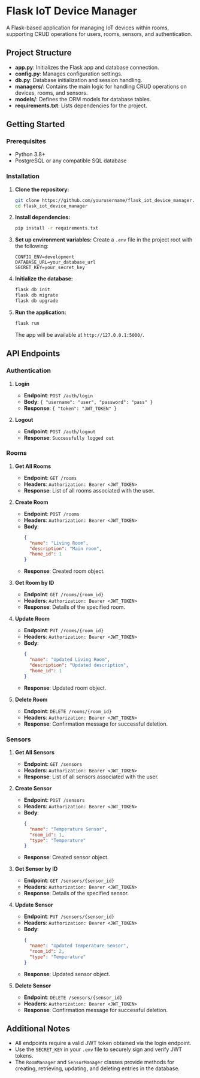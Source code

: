 
# Flask IoT Device Manager

A Flask-based application for managing IoT devices within rooms, supporting CRUD operations for users, rooms, sensors, and authentication.

## Project Structure
- **app.py**: Initializes the Flask app and database connection.
- **config.py**: Manages configuration settings.
- **db.py**: Database initialization and session handling.
- **managers/**: Contains the main logic for handling CRUD operations on devices, rooms, and sensors.
- **models/**: Defines the ORM models for database tables.
- **requirements.txt**: Lists dependencies for the project.

## Getting Started

### Prerequisites
- Python 3.8+
- PostgreSQL or any compatible SQL database

### Installation

1. **Clone the repository:**
   ```bash
   git clone https://github.com/yourusername/flask_iot_device_manager.git
   cd flask_iot_device_manager
   ```

2. **Install dependencies:**
   ```bash
   pip install -r requirements.txt
   ```

3. **Set up environment variables:**
   Create a `.env` file in the project root with the following:
   ```plaintext
   CONFIG_ENV=development
   DATABASE_URL=your_database_url
   SECRET_KEY=your_secret_key
   ```

4. **Initialize the database:**
   ```bash
   flask db init
   flask db migrate
   flask db upgrade
   ```

5. **Run the application:**
   ```bash
   flask run
   ```
   The app will be available at `http://127.0.0.1:5000/`.

## API Endpoints

### Authentication
1. **Login**  
   - **Endpoint**: `POST /auth/login`
   - **Body**: `{ "username": "user", "password": "pass" }`
   - **Response**: `{ "token": "JWT_TOKEN" }`

2. **Logout**  
   - **Endpoint**: `POST /auth/logout`
   - **Response**: `Successfully logged out`

### Rooms

1. **Get All Rooms**
   - **Endpoint**: `GET /rooms`
   - **Headers**: `Authorization: Bearer <JWT_TOKEN>`
   - **Response**: List of all rooms associated with the user.

2. **Create Room**
   - **Endpoint**: `POST /rooms`
   - **Headers**: `Authorization: Bearer <JWT_TOKEN>`
   - **Body**:
     ```json
     {
       "name": "Living Room",
       "description": "Main room",
       "home_id": 1
     }
     ```
   - **Response**: Created room object.

3. **Get Room by ID**
   - **Endpoint**: `GET /rooms/{room_id}`
   - **Headers**: `Authorization: Bearer <JWT_TOKEN>`
   - **Response**: Details of the specified room.

4. **Update Room**
   - **Endpoint**: `PUT /rooms/{room_id}`
   - **Headers**: `Authorization: Bearer <JWT_TOKEN>`
   - **Body**:
     ```json
     {
       "name": "Updated Living Room",
       "description": "Updated description",
       "home_id": 1
     }
     ```
   - **Response**: Updated room object.

5. **Delete Room**
   - **Endpoint**: `DELETE /rooms/{room_id}`
   - **Headers**: `Authorization: Bearer <JWT_TOKEN>`
   - **Response**: Confirmation message for successful deletion.

### Sensors

1. **Get All Sensors**
   - **Endpoint**: `GET /sensors`
   - **Headers**: `Authorization: Bearer <JWT_TOKEN>`
   - **Response**: List of all sensors associated with the user.

2. **Create Sensor**
   - **Endpoint**: `POST /sensors`
   - **Headers**: `Authorization: Bearer <JWT_TOKEN>`
   - **Body**:
     ```json
     {
       "name": "Temperature Sensor",
       "room_id": 1,
       "type": "Temperature"
     }
     ```
   - **Response**: Created sensor object.

3. **Get Sensor by ID**
   - **Endpoint**: `GET /sensors/{sensor_id}`
   - **Headers**: `Authorization: Bearer <JWT_TOKEN>`
   - **Response**: Details of the specified sensor.

4. **Update Sensor**
   - **Endpoint**: `PUT /sensors/{sensor_id}`
   - **Headers**: `Authorization: Bearer <JWT_TOKEN>`
   - **Body**:
     ```json
     {
       "name": "Updated Temperature Sensor",
       "room_id": 2,
       "type": "Temperature"
     }
     ```
   - **Response**: Updated sensor object.

5. **Delete Sensor**
   - **Endpoint**: `DELETE /sensors/{sensor_id}`
   - **Headers**: `Authorization: Bearer <JWT_TOKEN>`
   - **Response**: Confirmation message for successful deletion.

## Additional Notes

- All endpoints require a valid JWT token obtained via the login endpoint.
- Use the `SECRET_KEY` in your `.env` file to securely sign and verify JWT tokens.
- The `RoomManager` and `SensorManager` classes provide methods for creating, retrieving, updating, and deleting entries in the database.

